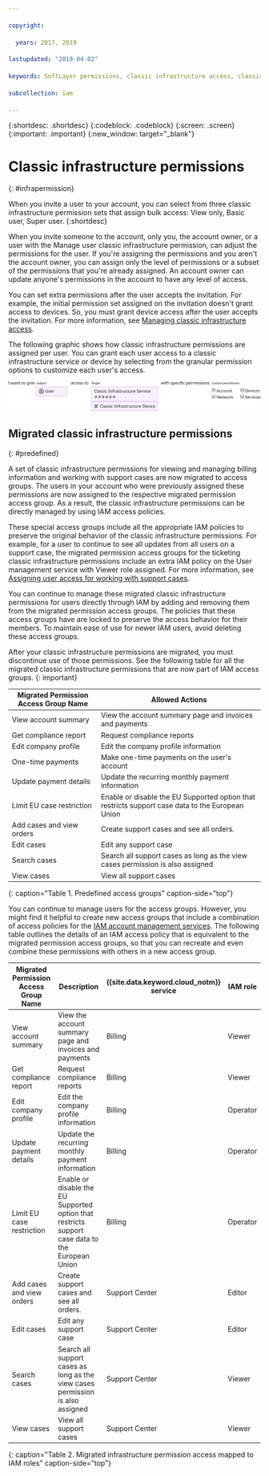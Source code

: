 ```yaml
---

copyright:

  years: 2017, 2019

lastupdated: "2019-04-02"

keywords: SoftLayer permissions, classic infrastructure access, classic infrastructure permission, migrated SoftLayer permissions, migrated permission access group

subcollection: iam

---
```


{:shortdesc: .shortdesc}
{:codeblock: .codeblock}
{:screen: .screen}
{:important: .important}
{:new_window: target="_blank"}

# Classic infrastructure permissions
{: #infrapermission}

When you invite a user to your account, you can select from three classic infrastructure permission sets that assign bulk access: View only, Basic user, Super user.
{:shortdesc}

When you invite someone to the account, only you, the account owner, or a user with the Manage user classic infrastructure permission, can adjust the permissions for the user. If you're assigning the permissions and you aren't the account owner, you can assign only the level of permissions or a subset of the permissions that you're already assigned. An account owner can update anyone's permissions in the account to have any level of access.

You can set extra permissions after the user accepts the invitation. For example, the initial permission set assigned on the invitation doesn't grant access to devices. So, you must grant device access after the user accepts the invitation. For more information, see [Managing classic infrastructure access](/docs/iam?topic=iam-mngclassicinfra#mngclassicinfra).

The following graphic shows how classic infrastructure permissions are assigned per user. You can grant each user access to a classic infrastructure service or device by selecting from the granular permission options to customize each user's access.

![Classic infrastructure access](images/ClassicIaaS.svg "Assigning classic infrastructure access by selecting a user, device or service, then any combination of granular permissions")



## Migrated classic infrastructure permissions
{: #predefined}

A set of classic infrastructure permissions for viewing and managing billing information and working with support cases are now migrated to access groups. The users in your account who were previously assigned these permissions are now assigned to the respective migrated permission access group. As a result, the classic infrastructure permissions can be directly managed by using IAM access policies.

These special access groups include all the appropriate IAM policies to preserve the original behavior of the classic infrastructure permissions. For example, for a user to continue to see all updates from all users on a support case, the migrated permission access groups for the ticketing classic infrastructure permissions include an extra IAM policy on the User management service with Viewer role assigned. For more information, see [Assigning user access for working with support cases](/docs/get-support?topic=get-support-access#access).

You can continue to manage these migrated classic infrastructure permissions for users directly through IAM by adding and removing them from the migrated permission access groups. The policies that these access groups have are locked to preserve the access behavior for their members. To maintain ease of use for newer IAM users, avoid deleting these access groups.

After your classic infrastructure permissions are migrated, you must discontinue use of those permissions. See the following table for all the migrated classic infrastructure permissions that are now part of IAM access groups.
{: important}

| Migrated Permission Access Group Name | Allowed Actions |
|----------|---------|
| View account summary | View the account summary page and invoices and payments |
| Get compliance report | Request compliance reports |
| Edit company profile | Edit the company profile information |
| One-time payments | Make one-time payments on the user's account |
| Update payment details | Update the recurring monthly payment information |
| Limit EU case restriction | Enable or disable the EU Supported option that restricts support case data to the European Union  |
| Add cases and view orders | Create support cases and see all orders.  |
| Edit cases | Edit any support case |
| Search cases | Search all support cases as long as the view cases permission is also assigned |
| View cases | View all support cases |
{: caption="Table 1. Predefined access groups" caption-side="top"}

You can continue to manage users for the access groups. However, you might find it helpful to create new access groups that include a combination of access policies for the [IAM account management services](/docs/iam?topic=iam-account-services#account-services). The following table outlines the details of an IAM access policy that is equivalent to the migrated permission access groups, so that you can recreate and even combine these permissions with others in a new access group.


| Migrated Permission Access Group Name | Description | {{site.data.keyword.cloud_notm}} service | IAM role |
|-----------------------------------|-------------|-----------------------------------------|----------|
| View account summary | View the account summary page and invoices and payments  |  Billing |  Viewer    |
| Get compliance report | Request compliance reports | Billing |    Viewer |
| Edit company profile | Edit the company profile information | Billing  | Operator |
| Update payment details | Update the recurring monthly payment information | Billing   | Operator |
| Limit EU case restriction | Enable or disable the EU Supported option that restricts support case data to the European Union  |   Billing |   Operator   |
| Add cases and view orders | Create support cases and see all orders.  | Support Center |   Editor   |
| Edit cases | Edit any support case | Support Center |   Editor |
| Search cases | Search all support cases as long as the view cases permission is also assigned | Support Center |  Viewer |
| View cases | View all support cases | Support Center | Viewer |
{: caption="Table 2. Migrated infrastructure permission access mapped to IAM roles" caption-side="top"}
